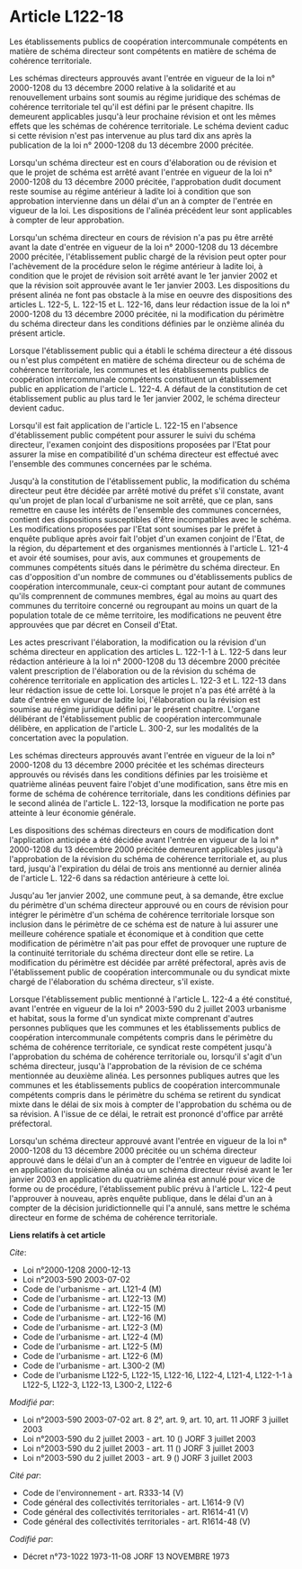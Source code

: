 # Article L122-18

Les établissements publics de coopération intercommunale compétents en matière de schéma directeur sont compétents en matière
de schéma de cohérence territoriale.

Les schémas directeurs approuvés avant l'entrée en vigueur de la loi n° 2000-1208 du 13 décembre 2000 relative à la
solidarité et au renouvellement urbains sont soumis au régime juridique des schémas de cohérence territoriale tel qu'il est
défini par le présent chapitre. Ils demeurent applicables jusqu'à leur prochaine révision et ont les mêmes effets que les
schémas de cohérence territoriale. Le schéma devient caduc si cette révision n'est pas intervenue au plus tard dix ans après
la publication de la loi n° 2000-1208 du 13 décembre 2000 précitée.

Lorsqu'un schéma directeur est en cours d'élaboration ou de révision et que le projet de schéma est arrêté avant l'entrée en
vigueur de la loi n° 2000-1208 du 13 décembre 2000 précitée, l'approbation dudit document reste soumise au régime antérieur à
ladite loi à condition que son approbation intervienne dans un délai d'un an à compter de l'entrée en vigueur de la loi. Les
dispositions de l'alinéa précédent leur sont applicables à compter de leur approbation.

Lorsqu'un schéma directeur en cours de révision n'a pas pu être arrêté avant la date d'entrée en vigueur de la loi n°
2000-1208 du 13 décembre 2000 précitée, l'établissement public chargé de la révision peut opter pour l'achèvement de la
procédure selon le régime antérieur à ladite loi, à condition que le projet de révision soit arrêté avant le 1er janvier 2002
et que la révision soit approuvée avant le 1er janvier 2003. Les dispositions du présent alinéa ne font pas obstacle à la
mise en oeuvre des dispositions des articles L. 122-5, L. 122-15 et L. 122-16, dans leur rédaction issue de la loi n°
2000-1208 du 13 décembre 2000 précitée, ni la modification du périmètre du schéma directeur dans les conditions définies par
le onzième alinéa du présent article.

Lorsque l'établissement public qui a établi le schéma directeur a été dissous ou n'est plus compétent en matière de schéma
directeur ou de schéma de cohérence territoriale, les communes et les établissements publics de coopération intercommunale
compétents constituent un établissement public en application de l'article L. 122-4. A défaut de la constitution de cet
établissement public au plus tard le 1er janvier 2002, le schéma directeur devient caduc.

Lorsqu'il est fait application de l'article L. 122-15 en l'absence d'établissement public compétent pour assurer le suivi du
schéma directeur, l'examen conjoint des dispositions proposées par l'Etat pour assurer la mise en compatibilité d'un schéma
directeur est effectué avec l'ensemble des communes concernées par le schéma.

Jusqu'à la constitution de l'établissement public, la modification du schéma directeur peut être décidée par arrêté motivé du
préfet s'il constate, avant qu'un projet de plan local d'urbanisme ne soit arrêté, que ce plan, sans remettre en cause les
intérêts de l'ensemble des communes concernées, contient des dispositions susceptibles d'être incompatibles avec le schéma.
Les modifications proposées par l'Etat sont soumises par le préfet à enquête publique après avoir fait l'objet d'un examen
conjoint de l'Etat, de la région, du département et des organismes mentionnés à l'article L. 121-4 et avoir été soumises,
pour avis, aux communes et groupements de communes compétents situés dans le périmètre du schéma directeur. En cas
d'opposition d'un nombre de communes ou d'établissements publics de coopération intercommunale, ceux-ci comptant pour autant
de communes qu'ils comprennent de communes membres, égal au moins au quart des communes du territoire concerné ou regroupant
au moins un quart de la population totale de ce même territoire, les modifications ne peuvent être approuvées que par décret
en Conseil d'Etat.

Les actes prescrivant l'élaboration, la modification ou la révision d'un schéma directeur en application des articles L.
122-1-1 à L. 122-5 dans leur rédaction antérieure à la loi n° 2000-1208 du 13 décembre 2000 précitée valent prescription de
l'élaboration ou de la révision du schéma de cohérence territoriale en application des articles L. 122-3 et L. 122-13 dans
leur rédaction issue de cette loi. Lorsque le projet n'a pas été arrêté à la date d'entrée en vigueur de ladite loi,
l'élaboration ou la révision est soumise au régime juridique défini par le présent chapitre. L'organe délibérant de
l'établissement public de coopération intercommunale délibère, en application de l'article L. 300-2, sur les modalités de la
concertation avec la population.

Les schémas directeurs approuvés avant l'entrée en vigueur de la loi n° 2000-1208 du 13 décembre 2000 précitée et les schémas
directeurs approuvés ou révisés dans les conditions définies par les troisième et quatrième alinéas peuvent faire l'objet
d'une modification, sans être mis en forme de schéma de cohérence territoriale, dans les conditions définies par le second
alinéa de l'article L. 122-13, lorsque la modification ne porte pas atteinte à leur économie générale.

Les dispositions des schémas directeurs en cours de modification dont l'application anticipée a été décidée avant l'entrée en
vigueur de la loi n° 2000-1208 du 13 décembre 2000 précitée demeurent applicables jusqu'à l'approbation de la révision du
schéma de cohérence territoriale et, au plus tard, jusqu'à l'expiration du délai de trois ans mentionné au dernier alinéa de
l'article L. 122-6 dans sa rédaction antérieure à cette loi.

Jusqu'au 1er janvier 2002, une commune peut, à sa demande, être exclue du périmètre d'un schéma directeur approuvé ou en
cours de révision pour intégrer le périmètre d'un schéma de cohérence territoriale lorsque son inclusion dans le périmètre de
ce schéma est de nature à lui assurer une meilleure cohérence spatiale et économique et à condition que cette modification de
périmètre n'ait pas pour effet de provoquer une rupture de la continuité territoriale du schéma directeur dont elle se
retire. La modification du périmètre est décidée par arrêté préfectoral, après avis de l'établissement public de coopération
intercommunale ou du syndicat mixte chargé de l'élaboration du schéma directeur, s'il existe.

Lorsque l'établissement public mentionné à l'article L. 122-4 a été constitué, avant l'entrée en vigueur de la loi n°
2003-590 du 2 juillet 2003 urbanisme et habitat, sous la forme d'un syndicat mixte comprenant d'autres personnes publiques
que les communes et les établissements publics de coopération intercommunale compétents compris dans le périmètre du schéma
de cohérence territoriale, ce syndicat reste compétent jusqu'à l'approbation du schéma de cohérence territoriale ou,
lorsqu'il s'agit d'un schéma directeur, jusqu'à l'approbation de la révision de ce schéma mentionnée au deuxième alinéa. Les
personnes publiques autres que les communes et les établissements publics de coopération intercommunale compétents compris
dans le périmètre du schéma se retirent du syndicat mixte dans le délai de six mois à compter de l'approbation du schéma ou
de sa révision. A l'issue de ce délai, le retrait est prononcé d'office par arrêté préfectoral.

Lorsqu'un schéma directeur approuvé avant l'entrée en vigueur de la loi n° 2000-1208 du 13 décembre 2000 précitée ou un
schéma directeur approuvé dans le délai d'un an à compter de l'entrée en vigueur de ladite loi en application du troisième
alinéa ou un schéma directeur révisé avant le 1er janvier 2003 en application du quatrième alinéa est annulé pour vice de
forme ou de procédure, l'établissement public prévu à l'article L. 122-4 peut l'approuver à nouveau, après enquête publique,
dans le délai d'un an à compter de la décision juridictionnelle qui l'a annulé, sans mettre le schéma directeur en forme de
schéma de cohérence territoriale.

**Liens relatifs à cet article**

_Cite_:

  - Loi n°2000-1208 2000-12-13
  - Loi n°2003-590 2003-07-02
  - Code de l'urbanisme - art. L121-4 (M)
  - Code de l'urbanisme - art. L122-13 (M)
  - Code de l'urbanisme - art. L122-15 (M)
  - Code de l'urbanisme - art. L122-16 (M)
  - Code de l'urbanisme - art. L122-3 (M)
  - Code de l'urbanisme - art. L122-4 (M)
  - Code de l'urbanisme - art. L122-5 (M)
  - Code de l'urbanisme - art. L122-6 (M)
  - Code de l'urbanisme - art. L300-2 (M)
  - Code de l'urbanisme L122-5, L122-15, L122-16, L122-4, L121-4, L122-1-1 à L122-5, L122-3, L122-13, L300-2, L122-6

_Modifié par_:

  - Loi n°2003-590 2003-07-02 art. 8 2°, art. 9, art. 10, art. 11 JORF 3 juillet 2003
  - Loi n°2003-590 du 2 juillet 2003 - art. 10 () JORF 3 juillet 2003
  - Loi n°2003-590 du 2 juillet 2003 - art. 11 () JORF 3 juillet 2003
  - Loi n°2003-590 du 2 juillet 2003 - art. 9 () JORF 3 juillet 2003

_Cité par_:

  - Code de l'environnement - art. R333-14 (V)
  - Code général des collectivités territoriales - art. L1614-9 (V)
  - Code général des collectivités territoriales - art. R1614-41 (V)
  - Code général des collectivités territoriales - art. R1614-48 (V)

_Codifié par_:

  - Décret n°73-1022 1973-11-08 JORF 13 NOVEMBRE 1973
